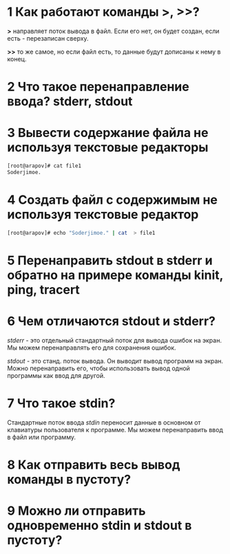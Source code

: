 # 1 Как работают команды >, >>?
**>** направляет поток вывода в файл. Если его нет, он будет создан, если есть - перезаписан сверху.

**>>** то же самое, но если файл есть, то данные будут дописаны к нему в конец.
# 2 Что такое перенаправление ввода? stderr, stdout

# 3 Вывести содержание файла не используя текстовые редакторы
```bash
[root@arapov]# cat file1
Soderjimoe.
```
# 4 Создать файл с содержимым не используя текстовые редактор
```bash
[root@arapov]# echo "Soderjimoe." | cat  > file1
```   
# 5 Перенаправить stdout в stderr и обратно на примере команды kinit, ping, tracert

# 6 Чем отличаются stdout и stderr?
*stderr* - это отдельный стандартный поток для вывода ошибок на экран. Мы можем перенаправлять его для сохранения ошибок.

*stdout* - это станд. поток вывода. Он выводит вывод программ на экран. Можно перенаправить его, чтобы использовать вывод одной программы как ввод для другой.
# 7 Что такое stdin?
Стандартные поток ввода *stdin* переносит данные в основном от клавиатуры пользователя к программе. Мы можем перенаправить ввод в файл или программу.
# 8 Как отправить весь вывод команды в пустоту?

# 9 Можно ли отправить одновременно stdin и stdout в пустоту?
